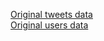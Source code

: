 [Original tweets data](https://github.com/ronineume/X-NLP-Project/blob/main/Datasets/output_tweets.csv) \
[Original users data](https://github.com/ronineume/X-NLP-Project/blob/main/Datasets/output_users.csv)
